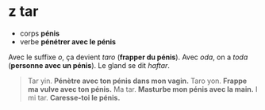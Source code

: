 # z tar
- corps **pénis**
- verbe **pénétrer avec le pénis**

Avec le suffixe *o*, ça devient *taro* (**frapper du pénis**). Avec *oda*, on a *toda* (**personne avec un pénis**). Le gland se dit *haftar*.

> Tar yin.  **Pénètre avec ton pénis dans mon vagin.**
> Taro yon. **Frappe ma vulve avec ton pénis.**
> Ma tar.   **Masturbe mon pénis avec la main.**
> I mi tar. **Caresse-toi le pénis.**